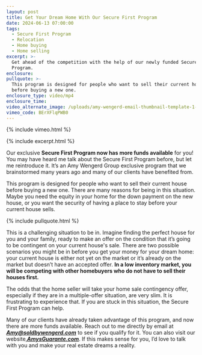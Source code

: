 ```yaml
---
layout: post
title: Get Your Dream Home With Our Secure First Program
date: 2024-06-13 07:00:00
tags:
  - Secure First Program
  - Relocation
  - Home buying
  - Home selling
excerpt: >-
  Get ahead of the competition with the help of our newly funded Secure First
  Program.
enclosure:
pullquote: >-
  This program is designed for people who want to sell their current house
  before buying a new one. 
enclosure_type: video/mp4
enclosure_time:
video_alternate_image: /uploads/amy-wengerd-email-thumbnail-template-1-4.jpg
vimeo_code: BErXFlqPWB0
---
```

{% include vimeo.html %}

{% include excerpt.html %}

Our exclusive **Secure First Program now has more funds available** for you! You may have heard me talk about the Secure First Program before, but let me reintroduce it. It’s an Amy Wengerd Group exclusive program that we brainstormed many years ago and many of our clients have benefited from.

This program is designed for people who want to sell their current house before buying a new one. There are many reasons for being in this situation. Maybe you need the equity in your home for the down payment on the new house, or you want the security of having a place to stay before your current house sells.

{% include pullquote.html %}

This is a challenging situation to be in. Imagine finding the perfect house for you and your family, ready to make an offer on the condition that it’s going to be contingent on your current house's sale. There are two possible scenarios you might be in before you get your money for your dream home: your current house is either not yet on the market or it’s already on the market but doesn’t have an accepted offer. **In a low inventory market, you will be competing with other homebuyers who do not have to sell their houses first.**

The odds that the home seller will take your home sale contingency offer, especially if they are in a multiple-offer situation, are very slim. It is frustrating to experience that. If you are stuck in this situation, the Secure First Program can help.

Many of our clients have already taken advantage of this program, and now there are more funds available. Reach out to me directly by email at [***Amy@soldbywengerd.com***](mailto:Amy@soldbywengerd.com) to see if you qualify for it. You can also visit our website,[***<u>AmysGuarante.com</u>***](http://amysguarante.com/). If this makes sense for you, I’d love to talk with you and make your real estate dreams a reality.

&nbsp;